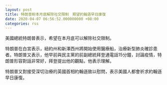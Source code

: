 ```yaml
---
layout: post
title: 特朗普盼本月底解除社交限制　期望約翰遜早日康復
date: 2020-04-07 06:56:52.000000000 +08:00
categories: rss
---
```


美國總統特朗普表示，希望在本月底可以解除社交限制。

特朗普在白宮表示，紐約州和新澤西州將開始使用醫療船，治療新型肺炎確診患者。特朗普又表示，他早前與民主黨的前副總統拜登通電話15分鐘，討論疫情，特朗普形容對話非常好，拜登提出他的觀點，他表示理解。

特朗普又對接受深切治療的英國首相約翰遜致以慰問，表示美國人都會祈求約翰遜早日康復。
